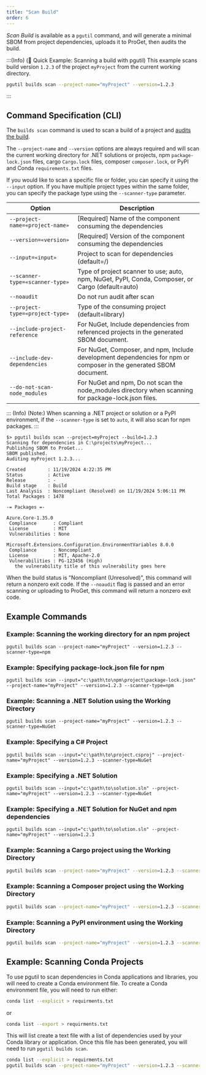 ```yaml
---
title: "Scan Build"
order: 6
---
```


*Scan Build* is available as a `pgutil` command, and will generate a minimal SBOM from project dependencies, uploads it to ProGet, then audits the build.

:::(Info) (🚀 Quick Example: Scanning a build with pgutil)
This example scans build version `1.2.3` of the project `myProject` from the current working directory.

```bash
pgutil builds scan --project-name="myProject" --version=1.2.3
```
:::

## Command Specification (CLI)
The `builds scan` command is used to scan a build of a project and [audits the build](/docs/proget/reference-api/proget-api-sca/builds/proget-api-sca-builds-analyze).

The `--project-name` and `--version` options are always required and will scan the current working directory for .NET solutions or projects, npm `package-lock.json` files, cargo `Cargo.lock` files, composer `composer.lock`, or PyPI and Conda `requirements.txt` files.

If you would like to scan a specific file or folder, you can specify it using the `--input` option.  If you have multiple project types within the same folder, you can specify the package type using the `--scanner-type` parameter.  


| Option | Description 
| --------- | ----------- 
| <span style="white-space:nowrap">`--project-name=«project-name»`</span> | [Required] Name of the component consuming the dependencies
| `--version=«version»` | [Required] Version of the component consuming the dependencies
| `--input=«input»` | Project to scan for dependencies (default=/)
| `--scanner-type=«scanner-type»` | Type of project scanner to use; auto, npm, NuGet, PyPI, Conda, Composer, or Cargo (default=auto)
| `--noaudit` | Do not run audit after scan
| `--project-type=«project-type»` | Type of the consuming project (default=library)
| `--include-project-reference` | For NuGet, Include dependencies from referenced projects in the generated SBOM document.
| `--include-dev-dependencies` | For NuGet, Composer, and npm, Include development dependencies for npm or composer in the generated SBOM document.
| `--do-not-scan-node_modules` | For NuGet and npm, Do not scan the node_modules directory when scanning for package-lock.json files.


::: (Info) (Note:)
When scanning a .NET project or solution or a PyPI environment, if the `--scanner-type` is set to `auto`, it will also scan for npm packages.
:::

```plaintext
$> pgutil builds scan --project=myProject --build=1.2.3
Scanning for dependencies in C:\projects\myProject...
Publishing SBOM to ProGet...
SBOM published.
Auditing myProject 1.2.3...

Created        : 11/19/2024 4:22:35 PM
Status         : Active
Release        : -
Build stage    : Build
Last Analysis  : Noncompliant (Resolved) on 11/19/2024 5:06:11 PM
Total Packages : 1478

-= Packages =-

Azure.Core-1.35.0
 Compliance      : Compliant
 License         : MIT
 Vulnerabilities : None

Microsoft.Extensions.Configuration.EnvironmentVariables 8.0.0 
 Compliance      : Noncompliant
 License         : MIT, Apache-2.0
 Vulnerabilities : PG-123456 (High)
   the vulnerability title of this vulnerability goes here
```

When the build status is "Noncompliant (Unresolved)", this command will return a nonzero exit code.  If the `--noaudit` flag is passed and an error scanning or uploading to ProGet, this command will return a nonzero exit code.

## Example Commands

### Example: Scanning the working directory for an npm project
```
pgutil builds scan --project-name="myProject" --version=1.2.3 --scanner-type=npm
```

### Example: Specifying package-lock.json file for npm
```
pgutil builds scan --input="c:\path\to\npm\project\package-lock.json" --project-name="myProject" --version=1.2.3 --scanner-type=npm
```

### Example: Scanning a .NET Solution using the Working Directory
```
pgutil builds scan --project-name="myProject" --version=1.2.3 --scanner-type=NuGet
```

### Example: Specifying a C# Project
```
pgutil builds scan --input="c:\path\to\project.csproj" --project-name="myProject" --version=1.2.3 --scanner-type=NuGet
```

### Example: Specifying a .NET Solution
```
pgutil builds scan --input="c:\path\to\solution.sln" --project-name="myProject" --version=1.2.3 --scanner-type=NuGet
```

### Example: Specifying a .NET Solution for NuGet and npm dependencies
```
pgutil builds scan --input="c:\path\to\solution.sln" --project-name="myProject" --version=1.2.3
```

### Example: Scanning a Cargo project using the Working Directory
```bash
pgutil builds scan --project-name="myProject" --version=1.2.3 --scanner-type=Cargo
```
### Example: Scanning a Composer project using the Working Directory
```bash
pgutil builds scan --project-name="myProject" --version=1.2.3 --scanner-type=Composer
```

### Example: Scanning a PyPI environment using the Working Directory
```bash
pgutil builds scan --project-name="myProject" --version=1.2.3 --scanner-type=PyPI
```

## Example: Scanning Conda Projects
To use pgutil to scan dependencies in Conda applications and libraries, you will need to create a Conda environment file.  To create a Conda environment file, you will need to run either:

```bash
conda list --explicit > requirments.txt
```

or

```bash
conda list --export > requirments.txt
```

This will list create a text file with a list of dependencies used by your Conda library or application.  Once this file has been generated, you will need to run `pgutil builds scan`.

```bash
conda list --explicit > requirments.txt
pgutil builds scan --project-name="myProject" --version=1.2.3 --scanner-type=Conda
```